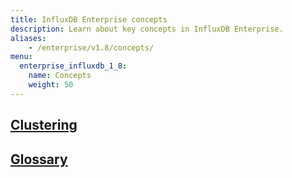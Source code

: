 ```yaml
---
title: InfluxDB Enterprise concepts
description: Learn about key concepts in InfluxDB Enterprise.
aliases:
    - /enterprise/v1.8/concepts/
menu:
  enterprise_influxdb_1_8:
    name: Concepts
    weight: 50
---
```


## [Clustering](/enterprise_influxdb/v1.8/concepts/clustering)
## [Glossary](/enterprise_influxdb/v1.8/concepts/glossary/)
